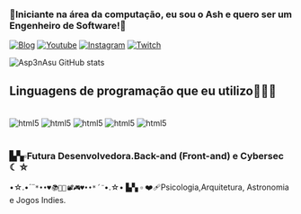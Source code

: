 ### 🤍Iniciante na área da computação, eu sou o Ash e quero ser um Engenheiro de Software!🤍

[![Blog](https://img.shields.io/badge/dev.to-0A0A0A?style=for-the-badge&logo=devdotto&logoColor=white)](https://dev.to/asp3nasu)
[![Youtube](https://img.shields.io/badge/YouTube-FF0000?style=for-the-badge&logo=youtube&logoColor=white)](https://www.youtube.com/@Asp3nAsu)
[![Instagram](https://img.shields.io/badge/Instagram-E4405F?style=for-the-badge&logo=instagram&logoColor=white
)](https://www.instagram.com/_poetwebs/)
[![Twitch](https://img.shields.io/badge/Twitch-9146FF?style=for-the-badge&logo=twitch&logoColor=white)](https://www.twitch.tv/aspenasu)

![Asp3nAsu GitHub stats](https://github-readme-stats.vercel.app/api?username=Asp3nAsu&show_icons=true&theme=tokyonight&locale=pt-br)

## Linguagens de programação que eu utilizo🍋‍🟩🤍

<div style="display: inline_block"><br/>
 <img align="center" alt="html5" src="https://img.shields.io/badge/HTML5-E34F26?style=for-the-badge&logo=html5&logoColor=white" />
 <img align="center" alt="html5" src="https://img.shields.io/badge/C%23-239120?style=for-the-badge&logo=c-sharp&logoColor=white" />
 <img align="center" alt="html5" src="https://img.shields.io/badge/JavaScript-F7DF1E?style=for-the-badge&logo=javascript&logoColor=black" />
<img align="center" alt="html5" src="https://img.shields.io/badge/Python-3776AB?style=for-the-badge&logo=python&logoColor=white" />
<img align="center" alt="html5" src="https://img.shields.io/badge/Unity-100000?style=for-the-badge&logo=unity&logoColor=white" />
</div><br/>

### ▙▚▫Futura Desenvolvedora.Back-and (Front-and) e Cybersec ☾ ⛤   
•☆.•*´¨`*••♥📚📼💡📽🎮♥••*´¨`*•.☆•
▙▚ ▫ ❤️‍🩹Psicologia,Arquitetura, Astronomia e Jogos Indies.

